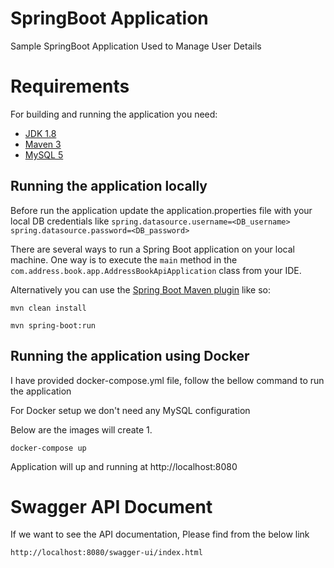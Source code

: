 # SpringBoot Application

Sample SpringBoot Application Used to Manage User Details

# Requirements

For building and running the application you need:

- [JDK 1.8](http://www.oracle.com/technetwork/java/javase/downloads/jdk8-downloads-2133151.html)
- [Maven 3](https://maven.apache.org)
- [MySQL 5](https://www.mysql.com/downloads/)

## Running the application locally

Before run the application update the application.properties file with your local DB credentials like
`spring.datasource.username=<DB_username>`
`spring.datasource.password=<DB_password>`

There are several ways to run a Spring Boot application on your local machine. One way is to execute the `main` method in the `com.address.book.app.AddressBookApiApplication` class from your IDE.

Alternatively you can use the [Spring Boot Maven plugin](https://docs.spring.io/spring-boot/docs/current/reference/html/build-tool-plugins-maven-plugin.html) like so:
```shell
mvn clean install
```

```shell
mvn spring-boot:run
```

## Running the application using Docker

I have provided docker-compose.yml file, follow the bellow command to run the application

For Docker setup we don't need any MySQL configuration

Below are the images will create
1. 
```shell
docker-compose up
```


Application will up and running at http://localhost:8080

# Swagger API Document

If we want to see the API documentation, Please find from the below link

`http://localhost:8080/swagger-ui/index.html`

